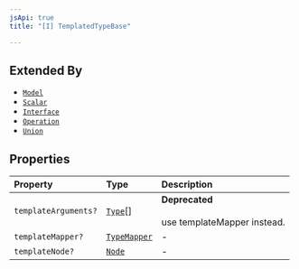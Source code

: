 ```yaml
---
jsApi: true
title: "[I] TemplatedTypeBase"

---
```

## Extended By

- [`Model`](Model.md)
- [`Scalar`](Scalar.md)
- [`Interface`](Interface.md)
- [`Operation`](Operation.md)
- [`Union`](Union.md)

## Properties

| Property | Type | Description |
| :------ | :------ | :------ |
| `templateArguments?` | [`Type`](../type-aliases/Type.md)[] | **Deprecated**<br /><br />use templateMapper instead. |
| `templateMapper?` | [`TypeMapper`](TypeMapper.md) | - |
| `templateNode?` | [`Node`](../type-aliases/Node.md) | - |
